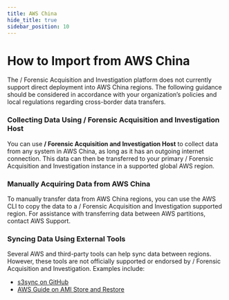 ```yaml
---
title: AWS China
hide_title: true
sidebar_position: 10
---
```


# How to Import from AWS China

The / Forensic Acquisition and Investigation platform does not currently support direct deployment into AWS China regions. The following guidance should be considered in accordance with your organization’s policies and local regulations regarding cross-border data transfers.

### Collecting Data Using / Forensic Acquisition and Investigation Host

You can use **/ Forensic Acquisition and Investigation Host** to collect data from any system in AWS China, as long as it has an outgoing internet connection. This data can then be transferred to your primary / Forensic Acquisition and Investigation instance in a supported global AWS region.

### Manually Acquiring Data from AWS China

To manually transfer data from AWS China regions, you can use the AWS CLI to copy the data to a / Forensic Acquisition and Investigation supported region. For assistance with transferring data between AWS partitions, contact AWS Support.

### Syncing Data Using External Tools

Several AWS and third-party tools can help sync data between regions. However, these tools are not officially supported or endorsed by / Forensic Acquisition and Investigation. Examples include:
- [s3sync on GitHub](https://github.com/issacg/s3sync)
- [AWS Guide on AMI Store and Restore](https://docs.aws.amazon.com/AWSEC2/latest/UserGuide/ami-store-restore.html)
